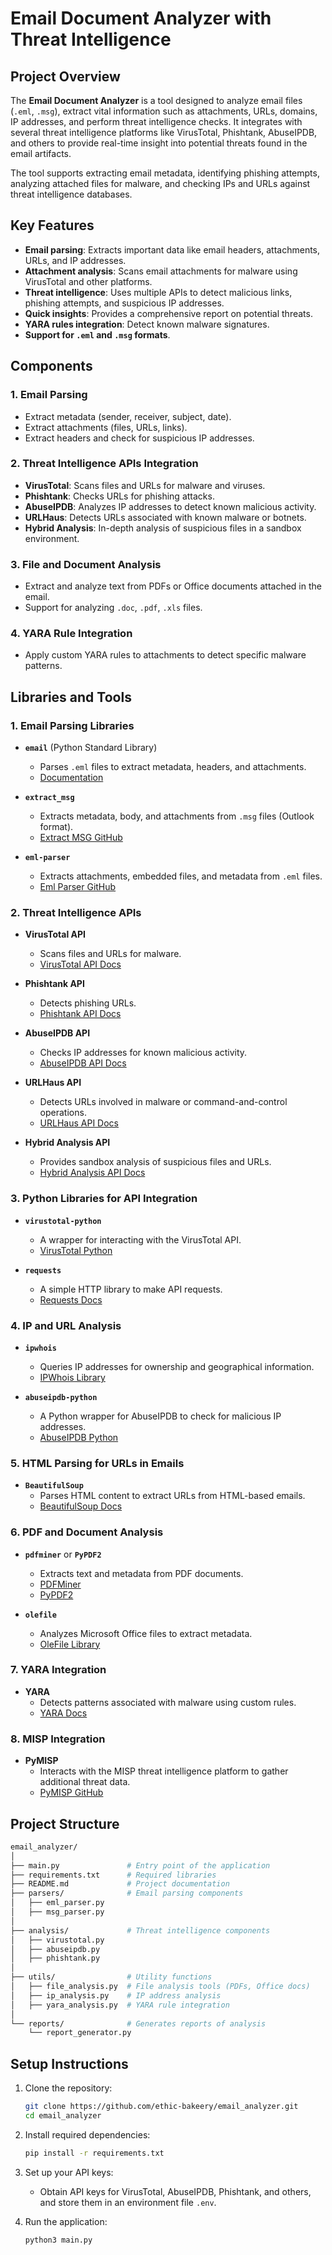 
# Email Document Analyzer with Threat Intelligence

## Project Overview

The **Email Document Analyzer** is a tool designed to analyze email files (`.eml`, `.msg`), extract vital information such as attachments, URLs, domains, IP addresses, and perform threat intelligence checks. It integrates with several threat intelligence platforms like VirusTotal, Phishtank, AbuseIPDB, and others to provide real-time insight into potential threats found in the email artifacts.

The tool supports extracting email metadata, identifying phishing attempts, analyzing attached files for malware, and checking IPs and URLs against threat intelligence databases.

## Key Features
- **Email parsing**: Extracts important data like email headers, attachments, URLs, and IP addresses.
- **Attachment analysis**: Scans email attachments for malware using VirusTotal and other platforms.
- **Threat intelligence**: Uses multiple APIs to detect malicious links, phishing attempts, and suspicious IP addresses.
- **Quick insights**: Provides a comprehensive report on potential threats.
- **YARA rules integration**: Detect known malware signatures.
- **Support for `.eml` and `.msg` formats**.

## Components

### 1. Email Parsing
- Extract metadata (sender, receiver, subject, date).
- Extract attachments (files, URLs, links).
- Extract headers and check for suspicious IP addresses.
  
### 2. Threat Intelligence APIs Integration
- **VirusTotal**: Scans files and URLs for malware and viruses.
- **Phishtank**: Checks URLs for phishing attacks.
- **AbuseIPDB**: Analyzes IP addresses to detect known malicious activity.
- **URLHaus**: Detects URLs associated with known malware or botnets.
- **Hybrid Analysis**: In-depth analysis of suspicious files in a sandbox environment.

### 3. File and Document Analysis
- Extract and analyze text from PDFs or Office documents attached in the email.
- Support for analyzing `.doc`, `.pdf`, `.xls` files.

### 4. YARA Rule Integration
- Apply custom YARA rules to attachments to detect specific malware patterns.

## Libraries and Tools

### 1. **Email Parsing Libraries**
- **`email`** (Python Standard Library)
  - Parses `.eml` files to extract metadata, headers, and attachments.
  - [Documentation](https://docs.python.org/3/library/email.html)
  
- **`extract_msg`**
  - Extracts metadata, body, and attachments from `.msg` files (Outlook format).
  - [Extract MSG GitHub](https://github.com/mattgwwalker/msg-extractor)

- **`eml-parser`**
  - Extracts attachments, embedded files, and metadata from `.eml` files.
  - [Eml Parser GitHub](https://github.com/karastojko/eml-parser)

### 2. **Threat Intelligence APIs**
- **VirusTotal API**
  - Scans files and URLs for malware. 
  - [VirusTotal API Docs](https://developers.virustotal.com/)

- **Phishtank API**
  - Detects phishing URLs.
  - [Phishtank API Docs](https://www.phishtank.com/developer_info.php)

- **AbuseIPDB API**
  - Checks IP addresses for known malicious activity.
  - [AbuseIPDB API Docs](https://www.abuseipdb.com/api)

- **URLHaus API**
  - Detects URLs involved in malware or command-and-control operations.
  - [URLHaus API Docs](https://urlhaus-api.abuse.ch/)

- **Hybrid Analysis API**
  - Provides sandbox analysis of suspicious files and URLs.
  - [Hybrid Analysis API Docs](https://www.hybrid-analysis.com/docs/api/v2)

### 3. **Python Libraries for API Integration**
- **`virustotal-python`**
  - A wrapper for interacting with the VirusTotal API.
  - [VirusTotal Python](https://github.com/Xen0ph0n/virustotal-python)

- **`requests`**
  - A simple HTTP library to make API requests.
  - [Requests Docs](https://docs.python-requests.org/en/latest/)

### 4. **IP and URL Analysis**
- **`ipwhois`**
  - Queries IP addresses for ownership and geographical information.
  - [IPWhois Library](https://pypi.org/project/ipwhois/)

- **`abuseipdb-python`**
  - A Python wrapper for AbuseIPDB to check for malicious IP addresses.
  - [AbuseIPDB Python](https://pypi.org/project/abuseipdb-python/)

### 5. **HTML Parsing for URLs in Emails**
- **`BeautifulSoup`**
  - Parses HTML content to extract URLs from HTML-based emails.
  - [BeautifulSoup Docs](https://www.crummy.com/software/BeautifulSoup/)

### 6. **PDF and Document Analysis**
- **`pdfminer`** or **`PyPDF2`**
  - Extracts text and metadata from PDF documents.
  - [PDFMiner](https://pypi.org/project/pdfminer/)
  - [PyPDF2](https://pypi.org/project/PyPDF2/)

- **`olefile`**
  - Analyzes Microsoft Office files to extract metadata.
  - [OleFile Library](https://github.com/decalage2/olefile)

### 7. **YARA Integration**
- **YARA**
  - Detects patterns associated with malware using custom rules.
  - [YARA Docs](https://yara.readthedocs.io/en/stable/)

### 8. **MISP Integration**
- **PyMISP**
  - Interacts with the MISP threat intelligence platform to gather additional threat data.
  - [PyMISP GitHub](https://github.com/MISP/PyMISP)

## Project Structure

```bash
email_analyzer/
│
├── main.py               # Entry point of the application
├── requirements.txt      # Required libraries
├── README.md             # Project documentation
├── parsers/              # Email parsing components
│   ├── eml_parser.py
│   ├── msg_parser.py
│
├── analysis/             # Threat intelligence components
│   ├── virustotal.py
│   ├── abuseipdb.py
│   ├── phishtank.py
│
├── utils/                # Utility functions
│   ├── file_analysis.py  # File analysis tools (PDFs, Office docs)
│   ├── ip_analysis.py    # IP address analysis
│   ├── yara_analysis.py  # YARA rule integration
│
└── reports/              # Generates reports of analysis
    └── report_generator.py
```

## Setup Instructions

1. Clone the repository:
   ```bash
   git clone https://github.com/ethic-bakeery/email_analyzer.git
   cd email_analyzer
   ```

2. Install required dependencies:
   ```bash
   pip install -r requirements.txt
   ```

3. Set up your API keys:
   - Obtain API keys for VirusTotal, AbuseIPDB, Phishtank, and others, and store them in an environment file `.env`.

4. Run the application:
   ```bash
   python3 main.py
   ```
   
